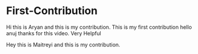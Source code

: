 # First-Contribution
Hi this is Aryan and this is my contribution.
This is my first contribution
hello anuj thanks for this video. Very Helpful

Hey this is Maitreyi and this is my contribution.
